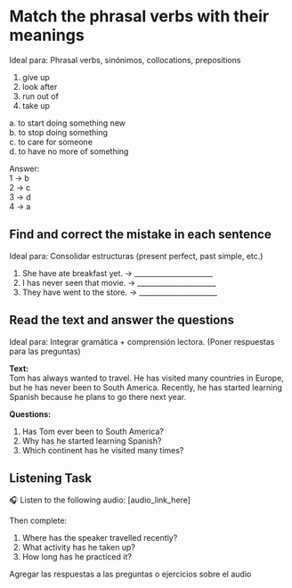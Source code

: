 # Match the phrasal verbs with their meanings

Ideal para: Phrasal verbs, sinónimos, collocations, prepositions

1. give up  
2. look after  
3. run out of  
4. take up  

a. to start doing something new  
b. to stop doing something  
c. to care for someone  
d. to have no more of something  

Answer:  
1 → b  
2 → c  
3 → d  
4 → a

## Find and correct the mistake in each sentence

Ideal para: Consolidar estructuras (present perfect, past simple, etc.)

1. She have ate breakfast yet. → ______________________  
2. I has never seen that movie. → ______________________  
3. They have went to the store. → ______________________

## Read the text and answer the questions

Ideal para: Integrar gramática + comprensión lectora. (Poner respuestas para las preguntas)

**Text:**  
Tom has always wanted to travel. He has visited many countries in Europe, but he has never been to South America. Recently, he has started learning Spanish because he plans to go there next year.

**Questions:**

1. Has Tom ever been to South America?
2. Why has he started learning Spanish?  
3. Which continent has he visited many times?

## Listening Task

🎧 Listen to the following audio: [audio_link_here]

Then complete:

1. Where has the speaker travelled recently?  
2. What activity has he taken up?  
3. How long has he practiced it?

Agregar las respuestas a las preguntas o ejercicios sobre el audio
